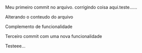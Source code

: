 Meu primeiro commit no arquivo. corrigindo coisa aqui.teste......

Alterando o conteudo do arquivo

Complemento de funcionalidade

Terceiro commit com uma nova funcionalidade

Testeee...